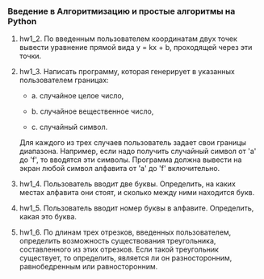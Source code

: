 ### Введение в Алгоритмизацию и простые алгоритмы на Python
1. hw1_2. По введенным пользователем координатам двух точек вывести уравнение прямой вида y = kx + b, проходящей через эти точки.
2. hw1_3. Написать программу, которая генерирует в указанных пользователем границах:
    * a. случайное целое число,

    * b. случайное вещественное число,

    * c. случайный символ.

    Для каждого из трех случаев пользователь задает свои границы диапазона. Например, если надо получить случайный символ от 'a' до 'f', то вводятся эти символы. Программа должна вывести на экран любой символ алфавита от 'a' до 'f' включительно.

3. hw1_4. Пользователь вводит две буквы. Определить, на каких местах алфавита они стоят, и сколько между ними находится букв.

4. hw1_5. Пользователь вводит номер буквы в алфавите. Определить, какая это буква.
5. hw1_6. По длинам трех отрезков, введенных пользователем, определить возможность существования треугольника, составленного из этих отрезков. Если такой треугольник существует, то определить, является ли он разносторонним, равнобедренным или равносторонним.